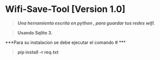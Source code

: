 # Wifi-Save-Tool [Version 1.0]

> ***Una herramienta escrita en python , para guardar tus redes wifi.***

> ****Usando Sqlite 3.****

***Para su instalacion se debe ejecutar el comando # ***

> ****pip install -r req.txt****
